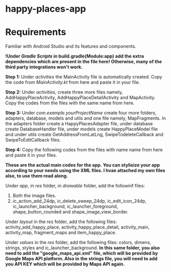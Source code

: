 # happy-places-app
# Requirements
Familiar with Android Studio and its features and components.

**!Under _Gradle Scripts_ in build.gradle(Module:app) add the extra dependencies which are present in the file here! Otherwise, many of the third party integrations won't work.**

**Step 1:** Under _activities_ the MainActivity file is automatically created. Copy the code from _MainActivity.kt_ from here and paste it in your file.

**Step 2:** Under _activities_, create three more files namely, AddHappyPlaceActivity, AddHappyPlaceDetailActivity and MapActivity. Copy the codes from the files with the same name from here.

**Step 3:** Under _com.example.yourProjectName_ create four more folders, adapters, database, models and utils and one file namely, MapFragments. In the adapters folder create a HappyPlacesAdapter file, under database create DatabaseHandler file, under models create HappyPlaceModel file and under utils create GetAddressFromLatLng, SwipeTodeleteCallback and SwipeToEditCallback files.

**Step 4:** Copy the following codes from the files with name name from here and paste it in your files.

**These are the actual main codes for the app. You can stylisize your app according to your needs using the XML files. I hvae attached my own files also, to use them read along.**

Under _app_, in _res_ folder, in _drawable_ folder, add the followinf files:

1. Both the image files.
2. ic_action_add_24dp, ic_delete_sweep_24dp, ic_edit_icon_24dp, ic_launcher_background, ic_launcher_foreground, shape_button_rounded and shape_image_view_border.

Under _layout_ in the _res_ folder, add the following files: activity_add_happy_place, activity_happy_place_detail, activity_main, activity_map, fragment_maps and item_happy_place.

Under _values_ in the _res_ folder, add the following files: colors, dimens, strings, styles and ic_launcher_background. **In this same folder, you also need to add the "google_maps_api.xml" file, which will be provided by Google Maps API platform. Also in the strings file, you will need to add you API KEY which will be provided by Maps API again.**
